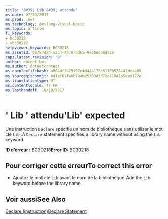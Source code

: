 ```yaml
---
title: '&#39; Lib &#39; attendu'
ms.date: 07/20/2015
ms.prod: .net
ms.technology: devlang-visual-basic
ms.topic: article
f1_keywords:
- bc30218
- vbc30218
helpviewer_keywords: BC30218
ms.assetid: 0a757d84-a3c4-4878-bd65-9e7be0b8d52b
caps.latest.revision: "9"
author: dotnet-bot
ms.author: dotnetcontent
ms.openlocfilehash: a904dffd29f92e4d444179c61100528441dcaa89
ms.sourcegitcommit: bd1ef61f4bb794b25383d3d72e71041a5ced172e
ms.translationtype: MT
ms.contentlocale: fr-FR
ms.lasthandoff: 10/18/2017
---
```

# <a name="39lib39-expected"></a><span data-ttu-id="0d573-102">&#39; Lib &#39; attendu</span><span class="sxs-lookup"><span data-stu-id="0d573-102">&#39;Lib&#39; expected</span></span>
<span data-ttu-id="0d573-103">Une instruction `Declare` spécifie un nom de bibliothèque sans utiliser le mot clé `Lib` .</span><span class="sxs-lookup"><span data-stu-id="0d573-103">A `Declare` statement specifies a library name without using the `Lib` keyword.</span></span>  
  
 <span data-ttu-id="0d573-104">**ID d’erreur :** BC30218</span><span class="sxs-lookup"><span data-stu-id="0d573-104">**Error ID:** BC30218</span></span>  
  
## <a name="to-correct-this-error"></a><span data-ttu-id="0d573-105">Pour corriger cette erreur</span><span class="sxs-lookup"><span data-stu-id="0d573-105">To correct this error</span></span>  
  
-   <span data-ttu-id="0d573-106">Ajoutez le mot clé `Lib` avant le nom de la bibliothèque.</span><span class="sxs-lookup"><span data-stu-id="0d573-106">Add the `Lib` keyword before the library name.</span></span>  
  
## <a name="see-also"></a><span data-ttu-id="0d573-107">Voir aussi</span><span class="sxs-lookup"><span data-stu-id="0d573-107">See Also</span></span>  
 [<span data-ttu-id="0d573-108">Declare (instruction)</span><span class="sxs-lookup"><span data-stu-id="0d573-108">Declare Statement</span></span>](../../visual-basic/language-reference/statements/declare-statement.md)
